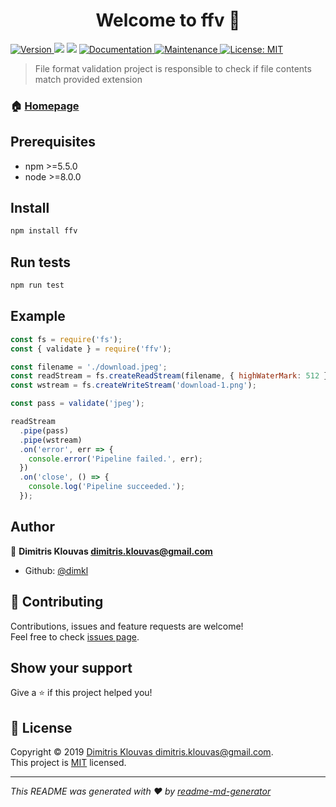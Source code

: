<h1 align="center">Welcome to ffv 👋</h1>
<p>
  <a href="https://www.npmjs.com/package/ffv">
    <img alt="Version" src="https://img.shields.io/npm/v/ffv.svg">
  </a>
  <img src="https://img.shields.io/badge/npm-%3E%3D5.5.0-blue.svg" />
  <img src="https://img.shields.io/badge/node-%3E%3D8.0.0-blue.svg" />
  <a href="https://github.com/dimkl/ffv#readme">
    <img alt="Documentation" src="https://img.shields.io/badge/documentation-yes-brightgreen.svg" target="_blank" />
  </a>
  <a href="https://github.com/dimkl/ffv/graphs/commit-activity">
    <img alt="Maintenance" src="https://img.shields.io/badge/Maintained%3F-yes-green.svg" target="_blank" />
  </a>
  <a href="https://github.com/dimkl/ffv/blob/master/LICENSE">
    <img alt="License: MIT" src="https://img.shields.io/badge/License-MIT-yellow.svg" target="_blank" />
  </a>
</p>

> File format validation project is responsible to check if file contents match provided extension

### 🏠 [Homepage](https://github.com/dimkl/ffv#readme)

## Prerequisites

- npm >=5.5.0
- node >=8.0.0

## Install

```sh
npm install ffv
```

## Run tests

```sh
npm run test
```

## Example

```javascript
const fs = require('fs');
const { validate } = require('ffv');

const filename = './download.jpeg';
const readStream = fs.createReadStream(filename, { highWaterMark: 512 });
const wstream = fs.createWriteStream('download-1.png');

const pass = validate('jpeg');

readStream
  .pipe(pass)
  .pipe(wstream)
  .on('error', err => {
    console.error('Pipeline failed.', err);
  })
  .on('close', () => {
    console.log('Pipeline succeeded.');
  });
```

## Author

👤 **Dimitris Klouvas <dimitris.klouvas@gmail.com>**

- Github: [@dimkl](https://github.com/dimkl)

## 🤝 Contributing

Contributions, issues and feature requests are welcome!<br />Feel free to check [issues page](https://github.com/dimkl/ffv/issues).

## Show your support

Give a ⭐️ if this project helped you!

## 📝 License

Copyright © 2019 [Dimitris Klouvas <dimitris.klouvas@gmail.com>](https://github.com/dimkl).<br />
This project is [MIT](https://github.com/dimkl/ffv/blob/master/LICENSE) licensed.

---

_This README was generated with ❤️ by [readme-md-generator](https://github.com/kefranabg/readme-md-generator)_
